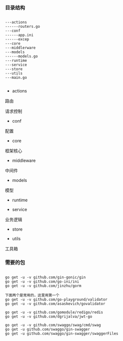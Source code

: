 ### 目录结构

```

---actions
------routers.go
---conf
------app.ini
------excep
---core
---middlerware
---models
------models.go
---runtime
---service
---store
---utils
---main.go


```

- actions
 
 路由
 
 请求控制

- conf

配置

- core

框架核心

- middleware

中间件

- models

模型

- runtime

- service

业务逻辑

- store

- utils

工具箱


### 需要的包

```

go get -u -v github.com/gin-gonic/gin
go get -u -v github.com/go-ini/ini
go get -u -v github.com/jinzhu/gorm

下面两个是常用的，这里用第一个
go get -u -v github.com/go-playground/validator
go get -u -v github.com/asaskevich/govalidator

go get -u -v github.com/gomodule/redigo/redis
go get -u -v github.com/dgrijalva/jwt-go

go get -u -v github.com/swaggo/swag/cmd/swag
go get -u github.com/swaggo/gin-swagger
go get -u github.com/swaggo/gin-swagger/swaggerFiles



```